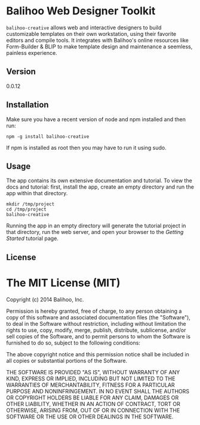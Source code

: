 Balihoo Web Designer Toolkit 
============================

`balihoo-creative` allows web and interactive designers to build customizable templates
on their own workstation, using their favorite editors and compile tools. It integrates
with Balihoo's online resources like Form-Builder & BLIP to make template design and
maintenance a seemless, painless experience.

## Version
0.0.12

## Installation
  Make sure you have a recent version of node and npm installed and
  then run:
  ```shellscript
  npm -g install balihoo-creative
  ```
  If npm is installed as root then you may have to run it using sudo.

## Usage

  The app contains its own extensive documentation and tutorial. To view the docs
  and tutorial: first, install the app, create an empty directory and run the app
  within that directory.
  ```shellscript
  mkdir /tmp/project
  cd /tmp/project
  balihoo-creative
  ```
  Running the app in an empty directory will generate the tutorial project in that
  directory, run the web server, and open your browser to the *Getting Started*
  tutorial page.

## License

The MIT License (MIT)
=====================

Copyright (c) 2014 Balihoo, Inc.

Permission is hereby granted, free of charge, to any person obtaining a copy
of this software and associated documentation files (the "Software"), to deal
in the Software without restriction, including without limitation the rights
to use, copy, modify, merge, publish, distribute, sublicense, and/or sell
copies of the Software, and to permit persons to whom the Software is
furnished to do so, subject to the following conditions:

The above copyright notice and this permission notice shall be included in
all copies or substantial portions of the Software.

THE SOFTWARE IS PROVIDED "AS IS", WITHOUT WARRANTY OF ANY KIND, EXPRESS OR
IMPLIED, INCLUDING BUT NOT LIMITED TO THE WARRANTIES OF MERCHANTABILITY,
FITNESS FOR A PARTICULAR PURPOSE AND NONINFRINGEMENT. IN NO EVENT SHALL THE
AUTHORS OR COPYRIGHT HOLDERS BE LIABLE FOR ANY CLAIM, DAMAGES OR OTHER
LIABILITY, WHETHER IN AN ACTION OF CONTRACT, TORT OR OTHERWISE, ARISING FROM,
OUT OF OR IN CONNECTION WITH THE SOFTWARE OR THE USE OR OTHER DEALINGS IN
THE SOFTWARE.

